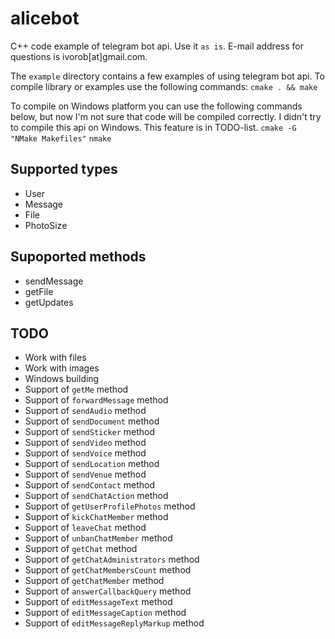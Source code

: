# alicebot

C++ code example of telegram bot api. Use it `as is`. E-mail address for questions is ivorob[at]gmail.com.

The `example` directory contains a few examples of using telegram bot api. To compile library or examples use the following commands:
`cmake . && make`

To compile on Windows platform you can use the following commands below, but now I'm not sure that code will be compiled correctly. I didn't try to compile this api on Windows. This feature is in TODO-list.
`cmake -G "NMake Makefiles"`
`nmake`

## Supported types
- User
- Message
- File
- PhotoSize

## Supoported methods
- sendMessage
- getFile
- getUpdates

## TODO
- Work with files
- Work with images
- Windows building
- Support of `getMe` method
- Support of `forwardMessage` method
- Support of `sendAudio` method
- Support of `sendDocument` method
- Support of `sendSticker` method
- Support of `sendVideo` method
- Support of `sendVoice` method
- Support of `sendLocation` method
- Support of `sendVenue` method
- Support of `sendContact` method
- Support of `sendChatAction` method
- Support of `getUserProfilePhotos` method
- Support of `kickChatMember` method
- Support of `leaveChat` method
- Support of `unbanChatMember` method
- Support of `getChat` method
- Support of `getChatAdministrators` method
- Support of `getChatMembersCount` method
- Support of `getChatMember` method
- Support of `answerCallbackQuery` method
- Support of `editMessageText` method
- Support of `editMessageCaption` method
- Support of `editMessageReplyMarkup` method

